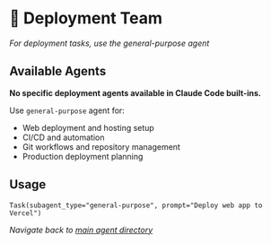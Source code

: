# 🚀 Deployment Team

*For deployment tasks, use the general-purpose agent*

## Available Agents

**No specific deployment agents available in Claude Code built-ins.**

Use `general-purpose` agent for:
- Web deployment and hosting setup
- CI/CD and automation
- Git workflows and repository management
- Production deployment planning

## Usage
```
Task(subagent_type="general-purpose", prompt="Deploy web app to Vercel")
```

*Navigate back to [main agent directory](../README.md)*